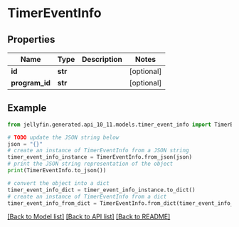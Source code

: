 # TimerEventInfo


## Properties

Name | Type | Description | Notes
------------ | ------------- | ------------- | -------------
**id** | **str** |  | [optional] 
**program_id** | **str** |  | [optional] 

## Example

```python
from jellyfin.generated.api_10_11.models.timer_event_info import TimerEventInfo

# TODO update the JSON string below
json = "{}"
# create an instance of TimerEventInfo from a JSON string
timer_event_info_instance = TimerEventInfo.from_json(json)
# print the JSON string representation of the object
print(TimerEventInfo.to_json())

# convert the object into a dict
timer_event_info_dict = timer_event_info_instance.to_dict()
# create an instance of TimerEventInfo from a dict
timer_event_info_from_dict = TimerEventInfo.from_dict(timer_event_info_dict)
```
[[Back to Model list]](README.md#documentation-for-models) [[Back to API list]](README.md#documentation-for-api-endpoints) [[Back to README]](README.md)


